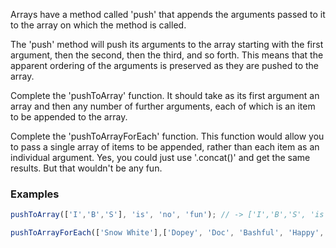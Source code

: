 Arrays have a method called 'push' that appends the arguments passed to it to the array on which the method is called.

The 'push' method will push its arguments to the array starting with the first argument, then the second, then the third, and so forth. This means that the apparent ordering of the arguments is preserved as they are pushed to the array.

Complete the 'pushToArray' function. It should take as its first argument an array and then any number of further arguments, each of which is an item to be appended to the array.

Complete the 'pushToArrayForEach' function. This function would allow you to pass a single array of items to be appended, rather than each item as an individual argument. Yes, you could just use '.concat()' and get the same results. But that wouldn't be any fun.

### Examples

```js
pushToArray(['I','B','S'], 'is', 'no', 'fun'); // -> ['I','B','S', 'is', 'no', 'fun'];

pushToArrayForEach(['Snow White'],['Dopey', 'Doc', 'Bashful', 'Happy', 'Grumpy', 'Sleepy', 'Sneezy']); // -> ['Snow White', 'Dopey', 'Doc', 'Bashful', 'Happy', 'Grumpy', 'Sleepy', 'Sneezy'];
```
